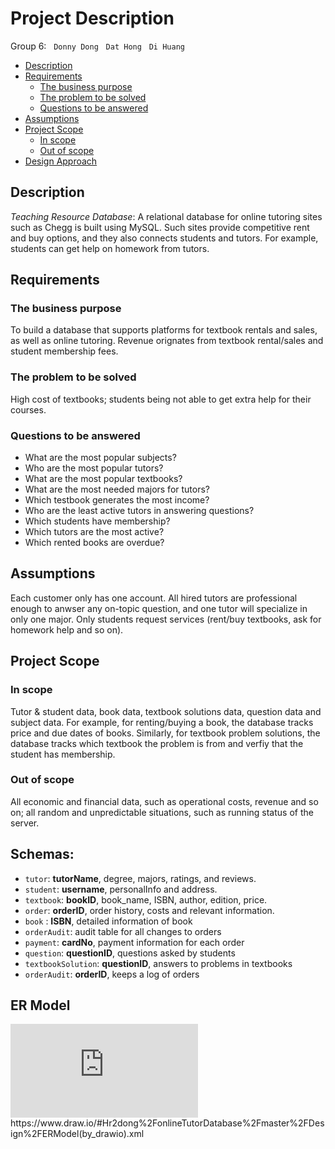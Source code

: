 
# Project Description
Group 6: &nbsp; `Donny Dong` &nbsp; `Dat Hong` &nbsp; `Di Huang`

- [Description](#description)
- [Requirements](#requirements)
	- [The business purpose](#the-business-purpose)
	- [The problem to be solved](#the-problem-to-be-solved)
	- [Questions to be answered](#questions-to-be-answered)
- [Assumptions](#assumptions)
- [Project Scope](#project-scope)
	- [In scope](#in-scope)
	- [Out of scope](#out-of-scope)
- [Design Approach](#design-approach)

## Description
_Teaching Resource Database_: A relational database for online tutoring sites such as Chegg is built using MySQL. Such sites provide competitive rent and buy options, and they also connects students and tutors. For example, students can get help on homework from tutors. 

## Requirements
### The business purpose
To build a database that supports platforms for textbook rentals and sales, as well as online tutoring. Revenue orignates from textbook rental/sales and student membership fees.
### The problem to be solved
High cost of textbooks; students being not able to get extra help for their courses.
### Questions to be answered
- What are the most popular subjects?  
- Who are the most popular tutors?  
- What are the most popular textbooks?  
- What are the most needed majors for tutors?
- Which testbook generates the most income?
- Who are the least active tutors in answering questions? 
- Which students have membership? 
- Which tutors are the most active? 
- Which rented books are overdue?

## Assumptions
Each customer only has one account. All hired tutors are professional enough to anwser any on-topic question, and one tutor will specialize in only one major. Only students request services (rent/buy textbooks, ask for homework help and so on).

## Project Scope
### In scope
Tutor & student data, book data, textbook solutions data, question data and subject data. For example, for renting/buying a book, the database tracks price and due dates of books. Similarly, for textbook problem solutions, the database tracks which textbook the problem is from and verfiy that the student has membership. 
### Out of scope
All economic and financial data, such as operational costs, revenue and so on; all random and unpredictable situations, such as running status of the server.

## Schemas:
- `tutor`: __tutorName__, degree, majors, ratings, and reviews.
- `student`: __username__, personalInfo and address.
- `textbook`: __bookID__, book_name, ISBN, author, edition, price.
- `order`: __orderID__, order history, costs and relevant information.
- `book` : __ISBN__, detailed information of book
- `orderAudit`: audit table for all changes to orders
- `payment`: __cardNo__, payment information for each order
- `question`: __questionID__, questions asked by students
- `textbookSolution`: __questionID__, answers to problems in textbooks
- `orderAudit`: __orderID__, keeps a log of orders

## ER Model
![alt text](https://github.com/r2dong/onlineTutorDatabase/Design/ERModel(by_drawio).xml)
https://www.draw.io/#Hr2dong%2FonlineTutorDatabase%2Fmaster%2FDesign%2FERModel(by_drawio).xml

